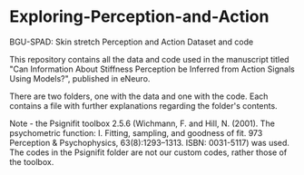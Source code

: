 # Exploring-Perception-and-Action
BGU-SPAD: Skin stretch Perception and Action Dataset and code

This repository contains all the data and code used in the manuscript titled "Can Information About Stiffness Perception be Inferred
from Action Signals Using Models?", published in eNeuro.

There are two folders, one with the data and one with the code. Each contains a file with further explanations regarding the folder's contents.

 Note - the Psignifit toolbox 2.5.6 (Wichmann, F. and Hill, N. (2001). The psychometric function: I. Fitting, sampling, and goodness of fit.
973 Perception & Psychophysics, 63(8):1293–1313. ISBN: 0031-5117) was used. The codes in the Psignifit folder are not our custom codes, rather those of the toolbox. 
